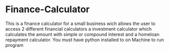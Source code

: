 # Finance-Calculator

This is a finance calculator for a small business wich allows the user to access 2 different financial calculators a investment calculator which calculates the amount with simple or compound interest and a homeloan repayment calculator.
You must have python installed to on Machine to run program
